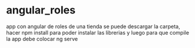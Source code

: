 # angular_roles
app con angular  de roles de una tienda
se puede descargar la carpeta, hacer npm install para poder instalar las librerias
y luego para que compile la app debe colocar      ng serve
